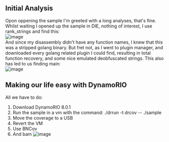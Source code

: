 ## Initial Analysis
Opon oppening the sample I'm greeted with a long analyses, that's fine. Whilst waiting I opened up the sample in DIE, nothing of interest, I use rank_strings and find this:\
![image](https://github.com/Boberttt/notes/assets/104478197/a961dea7-180d-4f54-99ef-c48cf540a98d)\
And since my disassembly didn't have any function names, I knew that this was a stripped golang binary. But fret not, as I went to plugin manager, and downloaded every golang related plugin I could find, resulting in total function recovery, and some nice emulated deobfuscated strings. This also has led to us finding main:\
![image](https://github.com/Boberttt/notes/assets/104478197/67c9646b-a5e3-42f1-8c3e-37310d091bed)
## Making our life easy with DynamoRIO
All we have to do:
1. Download DynamoRIO 8.0.1
2. Run the sample in a vm with the command: ./drrun -t drcov -- ./sample
3. Move the coverage to a USB
4. Revert the VM
5. Use BNCov
6. And bam
![image](https://github.com/Boberttt/notes/assets/104478197/bc688a41-3608-476c-84ca-84da3ad6cbf7)
